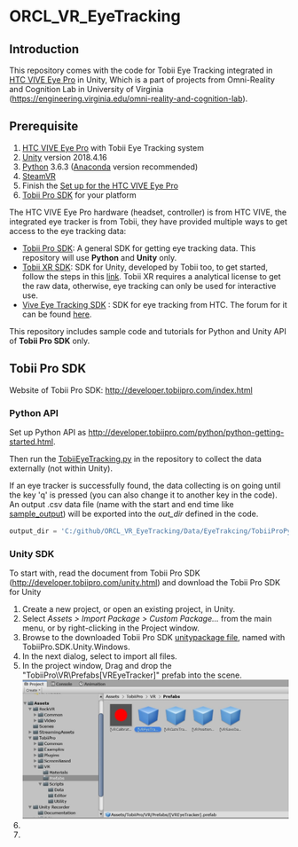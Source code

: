 # ORCL_VR_EyeTracking
## Introduction

This repository comes with the code for Tobii Eye Tracking integrated in [HTC VIVE Eye Pro](https://www.vive.com/us/product/vive-pro/) in Unity, Which is a part of projects from Omni-Reality and Cognition Lab in University of Virginia (https://engineering.virginia.edu/omni-reality-and-cognition-lab).



## Prerequisite

1.  [HTC VIVE Eye Pro](https://www.vive.com/us/product/vive-pro/) with Tobii Eye Tracking system
2.  [Unity](https://unity.com/) version 2018.4.16
3.  [Python](https://www.python.org/) 3.6.3 ([Anaconda](https://www.anaconda.com/) version recommended)
4.  [SteamVR](https://store.steampowered.com/steamvr) 
5.  Finish the [Set up for the HTC VIVE Eye Pro](https://enterprise.vive.com/eu/setup/vive-pro/)
6.  [Tobii Pro SDK](http://developer.tobiipro.com/index.html) for your platform

The HTC VIVE Eye Pro hardware (headset, controller) is from HTC VIVE, the integrated eye tracker is from Tobii, they have provided multiple ways to get access to the eye tracking data:

- [Tobii Pro SDK](http://developer.tobiipro.com/index.html): A general SDK for getting eye tracking data. This repository will use **Python** and **Unity** only.
- [Tobii XR SDK](https://vr.tobii.com/sdk/develop/unity/): SDK for Unity, developed by Tobii too, to get started, follow the steps in this [link](https://vr.tobii.com/sdk/develop/unity/getting-started/vive-pro-eye/). Tobii XR requires a analytical license to get the raw data, otherwise, eye tracking can only be used for interactive use.
- [Vive Eye Tracking SDK](https://developer.vive.com/resources/knowledgebase/vive-sranipal-sdk/) : SDK for eye tracking from HTC. The forum for it can be found [here](https://forum.vive.com/forum/78-vive-eye-tracking-sdk/).

This repository includes sample code and tutorials for Python and Unity  API of **Tobii Pro SDK** only.



## Tobii Pro SDK

Website of Tobii Pro SDK: http://developer.tobiipro.com/index.html

### Python API

Set up Python API as http://developer.tobiipro.com/python/python-getting-started.html. 

Then run the [TobiiEyeTracking.py](TobiiEyeTracking.py) in the repository to collect the data externally (not within Unity).

If an eye tracker is successfully found, the data collecting is on going until the key 'q' is pressed (you can also change it to another key in the code). An output .csv data file (name with the start and end time like [sample_output](Data\EyeTrakcing\TobiiProPython\1575497434.5828066-1575497439.7218742.csv)) will be exported into the *out_dir* defined in the code. 

```python
output_dir = 'C:/github/ORCL_VR_EyeTracking/Data/EyeTrakcing/TobiiProPython'
```

 

### Unity SDK

To start with, read the document from Tobii Pro SDK (http://developer.tobiipro.com/unity.html) and download the Tobii Pro SDK for Unity

1. Create a new project, or open an existing project, in Unity.
2. Select *Assets > Import Package > Custom Package...* from the main menu, or by right-clicking in the Project window.
3. Browse to the downloaded Tobii Pro SDK [unitypackage file](https://www.tobiipro.com/product-listing/tobii-pro-sdk/#Download), named with TobiiPro.SDK.Unity.Windows.
4. In the next dialog, select to import all files.
5. In the project window, Drag and drop the "TobiiPro\VR\Prefabs\[VREyeTracker]" prefab into the scene. ![prefab](img\prefabs.jpg)
6. 
7. 

 
